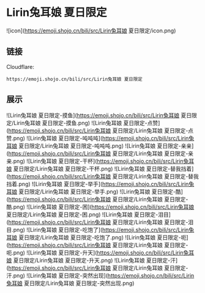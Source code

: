 # Lirin兔耳娘 夏日限定
![icon](https://emoji.shojo.cn/bili/src/Lirin兔耳娘 夏日限定/icon.png)
## 链接
Cloudflare:
```
https://emoji.shojo.cn/bili/src/Lirin兔耳娘 夏日限定
```
## 展示
![Lirin兔耳娘 夏日限定-摸鱼](https://emoji.shojo.cn/bili/src/Lirin兔耳娘 夏日限定/Lirin兔耳娘 夏日限定-摸鱼.png)
![Lirin兔耳娘 夏日限定-点赞](https://emoji.shojo.cn/bili/src/Lirin兔耳娘 夏日限定/Lirin兔耳娘 夏日限定-点赞.png)
![Lirin兔耳娘 夏日限定-吨吨吨](https://emoji.shojo.cn/bili/src/Lirin兔耳娘 夏日限定/Lirin兔耳娘 夏日限定-吨吨吨.png)
![Lirin兔耳娘 夏日限定-亲亲](https://emoji.shojo.cn/bili/src/Lirin兔耳娘 夏日限定/Lirin兔耳娘 夏日限定-亲亲.png)
![Lirin兔耳娘 夏日限定-干杯](https://emoji.shojo.cn/bili/src/Lirin兔耳娘 夏日限定/Lirin兔耳娘 夏日限定-干杯.png)
![Lirin兔耳娘 夏日限定-替我挡着](https://emoji.shojo.cn/bili/src/Lirin兔耳娘 夏日限定/Lirin兔耳娘 夏日限定-替我挡着.png)
![Lirin兔耳娘 夏日限定-举手](https://emoji.shojo.cn/bili/src/Lirin兔耳娘 夏日限定/Lirin兔耳娘 夏日限定-举手.png)
![Lirin兔耳娘 夏日限定-酷](https://emoji.shojo.cn/bili/src/Lirin兔耳娘 夏日限定/Lirin兔耳娘 夏日限定-酷.png)
![Lirin兔耳娘 夏日限定-困](https://emoji.shojo.cn/bili/src/Lirin兔耳娘 夏日限定/Lirin兔耳娘 夏日限定-困.png)
![Lirin兔耳娘 夏日限定-泪目](https://emoji.shojo.cn/bili/src/Lirin兔耳娘 夏日限定/Lirin兔耳娘 夏日限定-泪目.png)
![Lirin兔耳娘 夏日限定-吃饱了](https://emoji.shojo.cn/bili/src/Lirin兔耳娘 夏日限定/Lirin兔耳娘 夏日限定-吃饱了.png)
![Lirin兔耳娘 夏日限定-呃](https://emoji.shojo.cn/bili/src/Lirin兔耳娘 夏日限定/Lirin兔耳娘 夏日限定-呃.png)
![Lirin兔耳娘 夏日限定-升天](https://emoji.shojo.cn/bili/src/Lirin兔耳娘 夏日限定/Lirin兔耳娘 夏日限定-升天.png)
![Lirin兔耳娘 夏日限定-汗](https://emoji.shojo.cn/bili/src/Lirin兔耳娘 夏日限定/Lirin兔耳娘 夏日限定-汗.png)
![Lirin兔耳娘 夏日限定-突然出现](https://emoji.shojo.cn/bili/src/Lirin兔耳娘 夏日限定/Lirin兔耳娘 夏日限定-突然出现.png)

